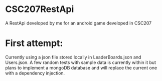# CSC207RestApi
A RestApi developed by me for an android game developed in CSC207

# First attempt:
Currently using a json file stored locally in LeaderBoards.json and Users.json. A few random tests with sample data is currently within it but plans to implement a mongoDB database and will replace the current one with a dependency injection.
